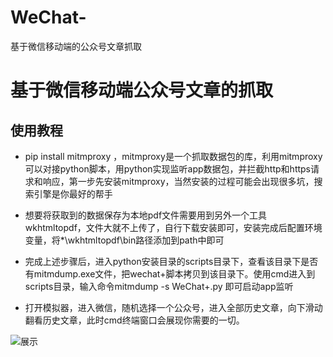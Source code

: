 # WeChat-
基于微信移动端的公众号文章抓取
# 基于微信移动端公众号文章的抓取
## 使用教程
* pip install mitmproxy ，mitmproxy是一个抓取数据包的库，利用mitmproxy可以对接python脚本，用python实现监听app数据包，并拦截http和https请求和响应，第一步先安装mitmproxy，当然安装的过程可能会出现很多坑，搜索引擎是你最好的帮手

* 想要将获取到的数据保存为本地pdf文件需要用到另外一个工具wkhtmltopdf，文件大就不上传了，自行下载安装即可，安装完成后配置环境变量，将*\wkhtmltopdf\bin路径添加到path中即可

* 完成上述步骤后，进入python安装目录的scripts目录下，查看该目录下是否有mitmdump.exe文件，把wechat+脚本拷贝到该目录下。使用cmd进入到scripts目录，输入命令mitmdump -s WeChat+.py 即可启动app监听

* 打开模拟器，进入微信，随机选择一个公众号，进入全部历史文章，向下滑动翻看历史文章，此时cmd终端窗口会展现你需要的一切。

![展示](https://github.com/xiaohanxxx/WeChat-/blob/master/7A04590F82692E3CF4F0080B3B3F6366.gif "效果展示")
